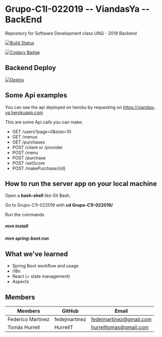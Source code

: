 # Grupo-C1I-022019 -- ViandasYa -- BackEnd

Repository for Software Development class UNQ - 2019
Backend

[![Build Status](https://travis-ci.org/HurrellT/Grupo-C1I-022019.svg?branch=master)](https://travis-ci.org/HurrellT/Grupo-C1I-022019)

[![Codacy Badge](https://api.codacy.com/project/badge/Grade/a73a6d6b7fa749a0b60b43453e810dcf)](https://www.codacy.com/manual/HurrellT/Grupo-C1I-022019?utm_source=github.com&amp;utm_medium=referral&amp;utm_content=HurrellT/Grupo-C1I-022019&amp;utm_campaign=Badge_Grade)

## Backend Deploy
[![Deploy](https://www.herokucdn.com/deploy/button.png)](https://viandas-ya.herokuapp.com/)

## Some Api examples

You can see the api deployed on heroku by requesting on https://viandas-ya.herokuapp.com

This are some Api calls you can make:

- GET /users?page=0&size=10 
- GET /menus
- GET /purchases
- POST /client or /provider
- POST /menu
- POST /purchase
- POST /setScore
- POST /makePurchase/{id}

## How to run the server app on your local machine

Open a **bash-shell** like Git Bash.

Go to Grupo-C1I-022019 with **cd Grupo-C1I-022019/**

Run the commands

##### mvn install
##### mvn spring-boot:run

## What we've learned
- Spring Boot workflow and usage
- i18n
- React (+ state management)
- Aspects

## Members

|**Members**|**GitHub**|**Email**|
|---------------|----------|---------|
|Federico Martinez|fedejmartinez|fedejmartinez@gmail.com|
|Tomás	Hurrell|HurrellT|hurrelltomas@gmail.com|